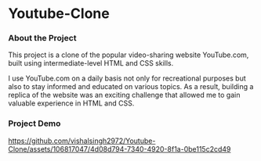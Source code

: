 # Youtube-Clone

### About the Project

This project is a clone of the popular video-sharing website YouTube.com, built using intermediate-level HTML and CSS skills.

I use YouTube.com on a daily basis not only for recreational purposes but also to stay informed and educated on various topics. As a result, building a replica of the website was an exciting challenge that allowed me to gain valuable experience in HTML and CSS.

### Project Demo

https://github.com/vishalsingh2972/Youtube-Clone/assets/106817047/4d08d794-7340-4920-8f1a-0be115c2cd49
